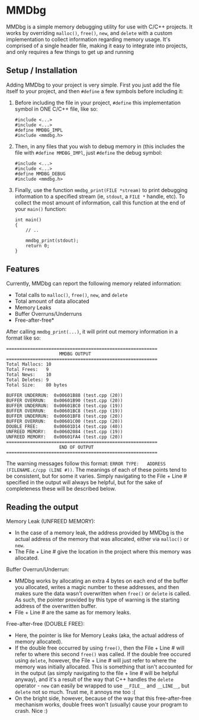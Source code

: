 # MMDbg

MMDbg is a simple memory debugging utility for use with C/C++ projects. It works by overriding `malloc()`, `free()`, `new`, and `delete` with a custom implementation to collect information regarding memory usage. It's comprised of a single header file, making it easy to integrate into projects, and only requires a few things to get up and running


## Setup / Installation

Adding MMDbg to your project is very simple. First you just add the file itself to your project, and then `#define` a few symbols before including it:

1) Before including the file in your project, `#define` this implementation symbol in ONE C/C++ file, like so:
    
    ```
    #include <...>
    #include <...>
    #define MMDBG_IMPL
    #include <mmdbg.h>
    ```

2) Then, in any files that you wish to debug memory in (this includes the file with `#define MMDBG_IMPl`, just `#define` the debug symbol:
    
    ```
    #include <...>
    #include <...>
    #define MMDBG_DEBUG
    #include <mmdbg.h>
    ```

3) Finally, use the function `mmdbg_print(FILE *stream)` to print debugging information to a specified stream (ie, `stdout`, a `FILE *` handle, etc). To collect the most amount of information, call this function at the end of your `main()` function:

    ```
    int main()
    {
        // ..
        
        mmdbg_print(stdout);
        return 0;
    }
    ```


## Features

Currently, MMDbg can report the following memory related information:

* Total calls to `malloc()`, `free()`, `new`, and `delete`
* Total amount of data allocated
* Memory Leaks
* Buffer Overruns/Underruns
* Free-after-free*

After calling `mmdbg_print(...)`, it will print out memory information in a format like so:

```
=========================================================
                    MMDBG OUTPUT
=========================================================
Total Mallocs: 10
Total Frees:   9
Total News:    10
Total Deletes: 9
Total Size:    80 bytes

BUFFER UNDERRUN:  0x00601B88 (test.cpp (20))
BUFFER OVERRUN:   0x00601B90 (test.cpp (20))
BUFFER UNDERRUN:  0x00601BC0 (test.cpp (19))
BUFFER OVERRUN:   0x00601BC8 (test.cpp (19))
BUFFER UNDERRUN:  0x00601BF8 (test.cpp (20))
BUFFER OVERRUN:   0x00601C00 (test.cpp (20))
DOUBLE FREE:      0x00601D14 (test.cpp (40))
UNFREED MEMORY:   0x00602084 (test.cpp (19))
UNFREED MEMORY:   0x00601FA4 (test.cpp (20))
=========================================================
                    END OF OUTPUT
=========================================================
```

The warning messages follow this format: `ERROR TYPE:   ADDRESS (FILENAME.c/cpp (LINE #))`. The meanings of each of these points tend to be consistent, but for some it varies. Simply navigating to the File + Line # specified in the output will always be helpful, but for the sake of completeness these will be described below.


## Reading the output

Memory Leak (UNFREED MEMORY):

* In the case of a memory leak, the address provided by MMDbg is the actual address of the memory that was allocated, either via `malloc()` or `new`.
* The File + Line # give the location in the project where this memory was allocated.

Buffer Overrun/Underrun:
    
* MMDbg works by allocating an extra 4 bytes on each end of the buffer you allocated, writes a magic number to these addresses, and then makes sure the data wasn't overwritten when `free()` or `delete` is called. As such, the pointer provided by this type of warning is the starting address of the overwritten buffer.
* File + Line # are the same as for memory leaks.

Free-after-free (DOUBLE FREE):

* Here, the pointer is like for Memory Leaks (aka, the actual address of memory allocated).
* If the double free occurred by using `free()`, then the File + Line # will refer to where this second `free()` was called. If the double free occured using `delete`, however, the File + Line # will just refer to where the memory was initially allocated. This is something that isn't accounted for in the output (as simply navigating to the file + line # will be helpful anyway), and it's a result of the way that C++ handles the `delete` operator - `new` can easily be wrapped to use `__FILE__` and `__LINE__`, but `delete` not so much. Trust me, it annoys me too :(
* On the bright side, however, because of the way that this free-after-free mechanism works, double frees won't (usually) cause your program to crash. Nice :)
